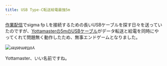 ```yaml
---
title: USB Type-C転送給電最強5m
---
```

[作業配信](https://www.youtube.com/c/r7kamura)でsigma fp Lを接続するための長いUSBケーブルを探す日々を送っていたのですが、[Yottamasterの5mのUSBケーブル](https://www.amazon.co.jp/dp/B09Y1BY75P)がデータ転送と給電を同時にやってくれて問題無く動作したため、無事エンドゲームとなりました。

![](https://lh5.googleusercontent.com/5xWKYUF2N8RHTAsRDx9LhdAqayEWHSK8GKmglGyoj-e6otdfRubKxs4AAqImsi6HFcO-nBtEv_FnEf4F58t9WtcK28JhnujySydyuh4_lPIzqcDZwx5jI3K6oG_KpK-ZFVhYROtwqn5uV_WMqU7getY2azSN0WvI33oxZ_gQM5ZePYa-F-eU_WaYRhQrQQ "ɹǝʇsɐɯɐʇʇo⅄")

Yottamaster、いい名前ですね。

